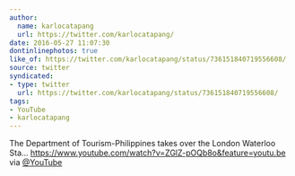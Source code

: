 ```yaml
---
author:
  name: karlocatapang
  url: https://twitter.com/karlocatapang/
date: 2016-05-27 11:07:30
dontinlinephotos: true
like_of: https://twitter.com/karlocatapang/status/736151840719556608/
source: twitter
syndicated:
- type: twitter
  url: https://twitter.com/karlocatapang/status/736151840719556608/
tags:
- YouTube
- karlocatapang
---
```


The Department of Tourism-Philippines takes over the London Waterloo Sta... https://www.youtube.com/watch?v=ZGlZ-pOQb8o&feature=youtu.be via [@YouTube](https://twitter.com/YouTube/)